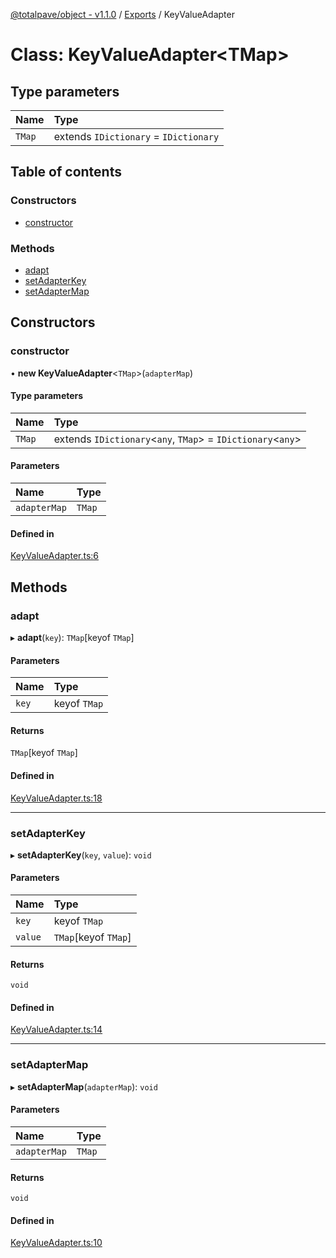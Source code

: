 [@totalpave/object - v1.1.0](../README.md) / [Exports](../modules.md) / KeyValueAdapter

# Class: KeyValueAdapter<TMap\>

## Type parameters

| Name | Type |
| :------ | :------ |
| `TMap` | extends `IDictionary` = `IDictionary` |

## Table of contents

### Constructors

- [constructor](KeyValueAdapter.md#constructor)

### Methods

- [adapt](KeyValueAdapter.md#adapt)
- [setAdapterKey](KeyValueAdapter.md#setadapterkey)
- [setAdapterMap](KeyValueAdapter.md#setadaptermap)

## Constructors

### constructor

• **new KeyValueAdapter**<`TMap`\>(`adapterMap`)

#### Type parameters

| Name | Type |
| :------ | :------ |
| `TMap` | extends `IDictionary`<`any`, `TMap`\> = `IDictionary`<`any`\> |

#### Parameters

| Name | Type |
| :------ | :------ |
| `adapterMap` | `TMap` |

#### Defined in

[KeyValueAdapter.ts:6](https://github.com/totalpave/object/blob/dfa4398/src/KeyValueAdapter.ts#L6)

## Methods

### adapt

▸ **adapt**(`key`): `TMap`[keyof `TMap`]

#### Parameters

| Name | Type |
| :------ | :------ |
| `key` | keyof `TMap` |

#### Returns

`TMap`[keyof `TMap`]

#### Defined in

[KeyValueAdapter.ts:18](https://github.com/totalpave/object/blob/dfa4398/src/KeyValueAdapter.ts#L18)

___

### setAdapterKey

▸ **setAdapterKey**(`key`, `value`): `void`

#### Parameters

| Name | Type |
| :------ | :------ |
| `key` | keyof `TMap` |
| `value` | `TMap`[keyof `TMap`] |

#### Returns

`void`

#### Defined in

[KeyValueAdapter.ts:14](https://github.com/totalpave/object/blob/dfa4398/src/KeyValueAdapter.ts#L14)

___

### setAdapterMap

▸ **setAdapterMap**(`adapterMap`): `void`

#### Parameters

| Name | Type |
| :------ | :------ |
| `adapterMap` | `TMap` |

#### Returns

`void`

#### Defined in

[KeyValueAdapter.ts:10](https://github.com/totalpave/object/blob/dfa4398/src/KeyValueAdapter.ts#L10)
